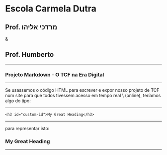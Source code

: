 # Escola Carmela Dutra

## Prof. מרדכי אליהו
&
## Prof. Humberto
___
### **Projeto Markdown - O TCF na Era Digital** 
___

Se usassemos o código HTML para escrever e expor nosso projeto de TCF num site para que todos tivessem acesso em tempo real \ (online), teríamos algo do tipo:

---

`<h3 id="custom-id">My Great Heading</h3> `

---

para representar isto:

<h3 id="custom-id">My Great Heading</h3>

---

